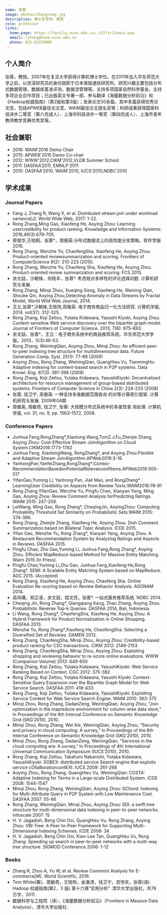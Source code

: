```yaml
---
name: 张蓉
image: photos/zhangrong.jpg
description: 博士生导师，教授
role: professor
links:
  home-page: https://faculty.ecnu.edu.cn/_s37/zr2/main.psp
  email: rzhang@dase.ecnu.edu.cn
  phone: 021-62235006
---
```


## 个人简介
张蓉，教授。2007年在复旦大学获得计算机博士学位。在2011年加入华东师范大学之前，以资深研究员的身份就职于日本情报通信研究所。研究兴趣主要包括分布式数据管理，数据库基准评测，数据流管理等。主持多项国家自然科学基金，主持多项企业合作项目；已出版英文专著一部、参与翻译《海量数据分析前沿》和《Hadoop权威指南》（第2版和第3版）；发表论文50余篇，其中多篇获得优秀论文奖，包括APWEB最佳论文奖，WAIM最佳论文提名奖等；科研成果获得国家科技进步二等奖（第六完成人）、上海市科技进步一等奖（第四完成人）、上海市青年教师教学竞赛优秀奖等。

## 社会兼职
- 2016: WAIM'2016 Demo Chair  
- 2015: APWEB'2015 Demo Co-chair  
- 2012: WWW'2012,CIKM'2012,VLDB Summer School  
- 2011: DASFAA’2011, EMNLP'2011  
- 2010: DASFAA'2010, WAIM'2010, IUCS’2010,NDBC’2010  

## 学术成果
### Journal Papers

- Fang J, Zhang R, Wang X, et al. Distributed stream join under workload variance[J]. World Wide Web, 2017: 1-22.
- Rong Zhang,Ming Gao, Xiaofeng He, Aoying Zhou: Learning usercredibility for product ranking. Knowledge and Information Systems: 2016,46(3):679-705.
- 房俊华,王晓桐，张蓉*，周傲英:分布式数据流上的高性能分发策略。软件学报2016.
- Rong Zhang, Wenzhe Yu, ChaofengSha, Xiaofeng He, Aoying Zhou: Product-oriented reviewsummarization and scoring. Frontiers of ComputerScience 9(2): 210-223 (2015).
- Rong Zhang, Wenzhe Yu, Chaofeng Sha, Xiaofeng He, Aoying Zhou. Product-oriented review summarization and scoring. FCS 2015.
- 余文喆，沙朝锋，何晓丰，张蓉*. 考虑观点多样性的评论选择问题. 计算机研究与发展.
- Rong Zhang, Minqi Zhou, Xueqing Gong, Xiaofeng He, Weining Qian, Shouke Qin, Aoying Zhou,Detecting Anomaly in Data Streams by Fractal Model, World Wild Web Journal, 2014.
- 王立,张蓉*,沙朝锋,王晓玲,周傲英. 电子商务商品归一化方法研究. 计算机学报, 2014. vol(37): 312-325.
- Rong Zhang, Koji Zettsu, Yutaka Kidawara, Yasushi Kiyoki, Aoying Zhou. Context-sensitive Web service discovery over the bipartite graph model. Journal of Frontiers of Computer Science. 2013, 7(6): 875–893.
- 余文喆，张蓉*，王立：电子商务系统中的商品推荐系统。华东师范大学学报。2013，5(3):46-53.
- Rong Zhang, WeiningQian, Aoying Zhou, Minqi Zhou: An efficient peer-to-peer indexing tree structure for multidimensional data. Future Generation Comp. Syst. 25(1): 77-88 (2009)
- Aoying Zhou, Rong Zhang, WeiningQian, QuangHieu Vu, TianmingHu: Adaptive indexing for content-based search in P2P systems. Data Knowl. Eng. 67(3): 381-398 (2008)
- Rong Zhang, Koji Zettsu, Yutaka Kidawara, YasushiKiyoki: Decentralized architecture for resource management of group-based distributed systems. Frontiers of Computer Science in China 2(3): 224-233 (2008)
- 张蓉, 钱卫宁, 周傲英: 一种支持多维数据范围查询 的对等计算索引框架. 计算机研究与发展. 2009年04期
- 周傲英, 周敏奇, 钱卫宁, 张蓉: 大规模分布式系统中的多属性查 询处理. 计算机学报, vol. 31, no. 9, pp. 1563–1572, 2008.

### Conference Papers
- Junhua Fang,RongZhang*,Xiaotong Wang,TomZ.J.Fu,Zhenjie Zhang, Aoying Zhou: Cost-Effective Stream JoinAlgorithm on Cloud System.CIKM2016:1773-1782
- Junhua Fang, XiaotongWang, RongZhang*, and Aoying Zhou:Flexible and Adaptive Stream JoinAlgorithm.APWeb2016:3-16.
- YanhongPan,YanfeiZhang,RongZhang*:Combo-RecommendationBasedonPotentialRelevanceofItems.APWeb2016:505-517
- YifanGao,Yuming Li, Yanhong Pan, Jiali Mao, and RongZhang*：LearningUser Credibility on Aspects from Review Texts.WAIM2016:78-91
- Rong Zhang,YifanGao, Wenzhe Yu, Pingfu Chao, Xiaoyan Yang, Ming Gao, Aoying Zhou: Review Comment Analysis forPredicting Ratings. WAIM 2015: 247-259.
- LeiWang, Ming Gao, Rong Zhang*, CheqingJin, AoyingZhou: Computing Probability Threshold Set Similarity on Probabilistic Sets.WAIM 2015: 374-386.
- Rong Zhang, Zhenjie Zhang, Xiaofeng He, Aoying Zhou. Dish Comment Summarization based on Bilateral Topic Analysis. ICDE 2015.
- Yifan Gao, Wenzhe Yu, Rong Zhang*, Xiaoyan Yang, Aoying Zhou. A Restaurant Recommendation System by Analyzing Ratings and Aspects in Reviews. DASFAA 2015.
- Pingfu Chao, Zhu Gao,Yuming Li, Junhua Fang,Rong Zhang*, Aoying Zhou. Efficient MapReduce-based Method for Massive Entity Matching. Waim 2015 (In Press).
- Pingfu Chao,Yuming Li,Zhu Gao, Junhua Fang,Xiaofeng He,Rong Zhang*. SEMI: A Scalable Entity Matching System based on MapReduce. ADC 2015. (Accepted)
- Rong Zhang, Xiaofeng He, Aoying Zhou, Chaofeng Sha. Online Evaluation Re-scoring based on Review Behavior Analysis. ASONAM 2014.
- 高祎璠，郑芷凌，余文喆，程文亮，张蓉*. 一站式服务推荐系统. NDBC 2014.
- Cheqing Jin, Rong Zhang*, Qiangqiang Kang, Zhao Zhang, Aoying Zhou. Probabilistic Reverse Top-k Queries. DASFAA 2014, Bali, Indonesia.
- Li Wang, Rong Zhang*, ChaofengSha, Xiaofeng He, Aoying Zhou: A Hybrid Framework for Product Normalization in Online Shopping. DASFAA 2013.
- Wenzhe Yu, Rong Zhang*,Xiaofeng He, ChaofengSha: Selecting a Diversified Set of Reviews. DAMEN 2013.
- Rong Zhang, ChaofengSha, Minqi Zhou, Aoying Zhou: Credibility-based product ranking for C2C transactions. CIKM 2012: 2149-2153
- Rong Zhang, ChaofengSha, Minqi Zhou, Aoying Zhou: Exploiting shopping and reviewing behavior to re-score online evaluations. WWW (Companion Volume) 2012: 649-650
- Rong Zhang, Koji Zettsu, Yutaka Kidawara, YasushiKiyoki: Web Service Ranking Based on Context. CGC 2012: 375-382
- Rong Zhang, Koji Zettsu, Yutaka Kidawara, Yasushi Kiyoki: Context-Sensitive Query Expansion over the Bipartite Graph Model for Web Service Search. DASFAA 2011: 418-433
- Rong Zhang, Koji Zettsu, Yutaka Kidawara, YasushiKiyoki: Exploiting Service Context for Web Service Search Engine. WAIM 2010: 363-375
- Minqi Zhou, Rong Zhang, DadanZeng, WeiningQian, Aoying Zhou, “Join optimization in the mapreduce environment for column-wise data store,” In Proceedings of the 6th Internal Conference on Semantic Knowledge Grid (SKG’2010), 2010.
- Minqi Zhou, Rong Zhang, Wei Xie, WeiningQian, Aoying Zhou, “Security and privacy in cloud computing: A survey,” In Proceedings of the 6th Internal Conference on Semantic Knowledge Grid (SKG’2010), 2010.
- Minqi Zhou, Rong Zhang, DadanZeng, WeiningQian, “Services in the cloud computing era: A survey,” In Proceedings of 4th International Universal Communication Symposium (IUCS’2010), 2010.
- Rong Zhang, Koji Zettsu, Takafumi Nakanishi, Yutaka Kidawara, YasushiKiyoki: SOBEX: distributed service Search engine that exploits service cOllaBorationcontEXt. IUCS 2009: 261-268
- Aoying Zhou, Rong Zhang, QuangHieu Vu, WeiningQian: COSTA: Adaptive Indexing for Terms in a Large-scale Distributed System. ICDE 2008: 1544-1547
- Minqi Zhou, Rong Zhang, WeiningQian, Aoying Zhou: GChord: Indexing for Multi-Attribute Query in P2P System with Low Maintenance Cost. DASFAA 2007: 55-66
- Rong Zhang, WeiningQian, Minqi Zhou, Aoying Zhou: SDI: a swift tree structure for multi-dimensional data indexing in peer-to-peer networks. Infoscale 2007: 15
- H. V. Jagadish, Beng Chin Ooi, QuangHieu Vu, Rong Zhang, Aoying Zhou: VBI-Tree: A Peer-to-Peer Framework for Supporting Multi-Dimensional Indexing Schemes. ICDE 2006: 34
- H. V. Jagadish, Beng Chin Ooi, Kian-Lee Tan, QuangHieu Vu, Rong Zhang: Speeding up search in peer-to-peer networks with a multi-way tree structure. SIGMOD Conference 2006: 1-12

### Books

- Zhang R, Zhou A, Yu W, et al. Review Comment Analysis for E-commerce[M]. World Scientific, 2016.
- Tom White(著)，周敏奇，王晓玲，金澈清，钱卫宁，宫学庆，张蓉(译). Hadoop 权威指南(第2，3 版) 第十六章“实例分析”. 清华大学出版社，共76 万字，2011.
- 数据科学与工程院（译），《海量数据分析前沿》（Frontiers in Massive Data Analysis），清华大学出版社.